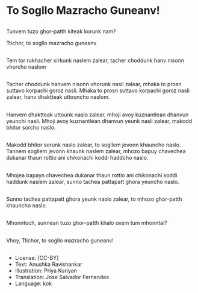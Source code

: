 # To Sogllo Mazracho Guneanv!

##
Tunvem tuzo ghor-patth kiteak korunk nam?

Ttichor, to sogllo mazracho guneanv

##
Tem tor rukhacher xirkunk naslem zalear, tacher choddunk hanv nisonn vhorcho naslom

##
Tacher choddunk hanvem nisonn vhorunk nasli zalear, mhaka to prosn suttavo korpachi goroz nasli. Mhaka to prosn suttavo korpachi goroz nasli zalear, hanv dhaktteak uttouncho naslom.

##
Hanvem dhaktteak uttounk naslo zalear, mhoji avoy kuznantlean dhanvun yeunchi nasli. Mhoji avoy kuznantlean dhanvun yeunk nasli zalear, makodd bhitor sorcho naslo.    

##
Makodd bhitor sorunk naslo zalear, to sogllem jevonn khauncho naslo. Tannem sogllem jevonn khaunk naslem zalear, mhozo bapuy chavechea dukanar thaun rottio ani chikonachi koddi haddcho naslo.    

##
Mhojea bapayn chavechea dukanar thaun rottio ani chikonachi koddi haddunk naslem zalear, sunno tachea pattapatt ghora yeuncho naslo.  

##
Sunno tachea pattapatt ghora yeunk naslo zalear, to mhozo ghor-patth khauncho naslo.

##
Mhonntoch, sunnean tuzo ghor-patth khalo oxem tum mhonntai?

##
Vhoy, Ttichor, to sogllo mazracho guneanv!

##
* License: [CC-BY]
* Text: Anushka Ravishankar
* Illustration: Priya Kuriyan
* Translation: Jose Salvador Fernandes
* Language: kok
